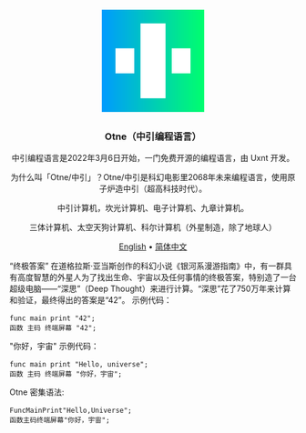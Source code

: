 <div align="center">
<a href="#">
<h1><img src="otne.svg" alt="Logo" width="180" height="180"></h1>
</a>

### Otne（中引编程语言）
  
中引编程语言是2022年3月6日开始，一门免费开源的编程语言，由 Uxnt 开发。

为什么叫「Otne/中引」？Otne/中引是科幻电影里2068年未来编程语言，使用原子炉造中引（超高科技时代）。
  
中引计算机，坎光计算机、电子计算机、九章计算机。
  
三体计算机、太空天狗计算机、科尔计算机（外星制造，除了地球人）
  
[English](README.md) • [简体中文](README.zh.md)

</div>

“终极答案”
在道格拉斯·亚当斯创作的科幻小说《银河系漫游指南》中，有一群具有高度智慧的外星人为了找出生命、宇宙以及任何事情的终极答案，特别造了一台超级电脑——“深思”（Deep Thought）来进行计算。“深思”花了750万年来计算和验证，最终得出的答案是“42”。
示例代码：
```otne
func main print "42";
函数 主码 终端屏幕 "42";
```


"你好，宇宙" 示例代码：
```otne
func main print "Hello, universe";
函数 主码 终端屏幕 "你好，宇宙";
```

Otne 密集语法:
```otne
FuncMainPrint"Hello,Universe";
函数主码终端屏幕"你好，宇宙";
```
